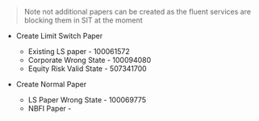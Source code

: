 
> Note not additional papers can be created as the fluent services are blocking them in SIT at the moment

- Create Limit Switch Paper
	- Existing LS paper - 100061572
	- Corporate Wrong State - 100094080
	- Equity Risk Valid State - 507341700

- Create Normal Paper
	- LS Paper Wrong State - 100069775
	- NBFI Paper - 

